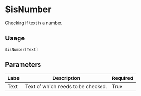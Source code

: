 # $isNumber
Checking if text is a number.

## Usage
```py
$isNumber[Text]
```

## Parameters
| Label | Description | Required |
| ----- | ----------- | -------- |
| Text | Text of which needs to be checked. | True |
